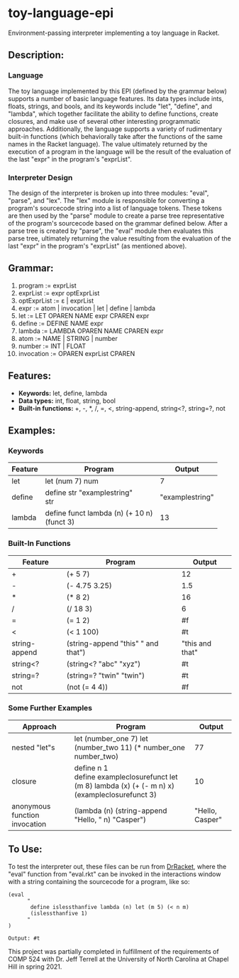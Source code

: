 # toy-language-epi
Environment-passing interpreter implementing a toy language in Racket.

## Description:
### Language
The toy language implemented by this EPI (defined by the grammar below) supports a number of basic language features. Its data types include ints, floats, strings, and bools, and its keywords include "let", "define", and "lambda", which together facilitate the ability to define functions, create closures, and make use of several other interesting programmatic approaches. Additionally, the language supports a variety of rudimentary built-in functions (which behaviorally take after the functions of the same names in the Racket language). The value ultimately returned by the execution of a program in the language will be the result of the evaluation of the last "expr" in the program's "exprList".

### Interpreter Design
The design of the interpreter is broken up into three modules: "eval", "parse", and "lex". The "lex" module is responsible for converting a program's sourcecode string into a list of language tokens. These tokens are then used by the "parse" module to create a parse tree representative of the program's sourcecode based on the grammar defined below. After a parse tree is created by "parse", the "eval" module then evaluates this parse tree, ultimately returning the value resulting from the evaluation of the last "expr" in the program's "exprList" (as mentioned above). 

## Grammar:
1. program := exprList
2. exprList := expr optExprList
3. optExprList := ɛ | exprList
4. expr := atom | invocation | let | define | lambda
5. let := LET OPAREN NAME expr CPAREN expr
6. define := DEFINE NAME expr
7. lambda := LAMBDA OPAREN NAME CPAREN expr
8. atom := NAME | STRING | number
9. number := INT | FLOAT
10. invocation := OPAREN exprList CPAREN

## Features:
- **Keywords:** let, define, lambda
- **Data types:** int, float, string, bool
- **Built-in functions:** +, -, *, /, =, <, string-append, string\<?, string=?, not

## Examples:

### Keywords
| Feature | Program | Output |
| - | - | - |
| let | let (num 7) num | 7 |
| define | define str "examplestring" <br/> str | "examplestring" |
| lambda | define funct lambda (n) (+ 10 n) <br/> (funct 3) | 13 |

### Built-In Functions
| Feature | Program | Output |
| - | - | - |
| + | (+ 5 7) | 12 |
| - | (- 4.75 3.25) | 1.5 |
| \* | (\* 8 2) | 16 |
| / | (/ 18 3) | 6 |
| = | (= 1 2) | #f |
| < | (< 1 100) | #t |
| string-append | (string-append "this" " and that") | "this and that" |
| string\<? | (string\<? "abc" "xyz") | #t |
| string=? | (string=? "twin" "twin") | #t |
| not | (not (= 4 4)) | #f |

### Some Further Examples
| Approach | Program | Output |
| - | - | - |
| nested "let"s | let (number_one 7) let (number_two 11) (* number_one number_two) | 77 |
| closure | define n 1 <br/> define exampleclosurefunct let (m 8) lambda (x) (+ (- m n) x) <br/> (exampleclosurefunct 3) | 10 |
| anonymous function invocation | (lambda (n) (string-append "Hello, " n) "Casper") | "Hello, Casper" |

## To Use:
To test the interpreter out, these files can be run from [DrRacket](https://racket-lang.org/), where the "eval" function from "eval.rkt" can be invoked in the interactions window with a string containing the sourcecode for a program, like so:

    (eval 
          "
           define islessthanfive lambda (n) let (m 5) (< n m)
           (islessthanfive 1)
          "
    )
    
    Output: #t


This project was partially completed in fulfillment of the requirements of COMP 524 with Dr. Jeff Terrell at the University of North Carolina at Chapel Hill in spring 2021.
